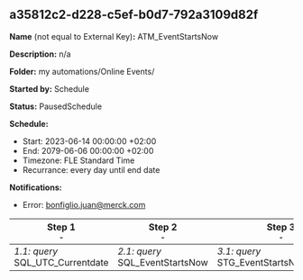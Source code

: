 ## a35812c2-d228-c5ef-b0d7-792a3109d82f

**Name** (not equal to External Key)**:** ATM_EventStartsNow

**Description:** n/a

**Folder:** my automations/Online Events/

**Started by:** Schedule

**Status:** PausedSchedule

**Schedule:**

* Start: 2023-06-14 00:00:00 +02:00
* End: 2079-06-06 00:00:00 +02:00
* Timezone: FLE Standard Time
* Recurrance: every day until end date

**Notifications:**

* Error: bonfiglio.juan@merck.com

| Step 1<br>_<small>-</small>_ | Step 2<br>_<small>-</small>_ | Step 3<br>_<small>-</small>_ |
| --- | --- | --- |
| _1.1: query_<br>SQL_UTC_Currentdate | _2.1: query_<br>SQL_EventStartsNow | _3.1: query_<br>STG_EventStartsNow_Dummy |
